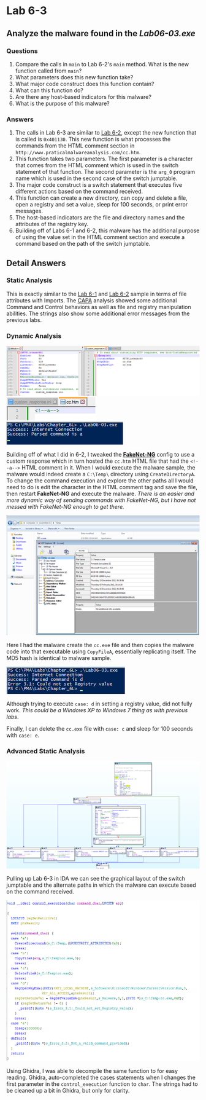 # Lab 6-3

## Analyze the malware found in the *Lab06-03.exe*

### Questions

1. Compare the calls in `main` to Lab 6-2's `main` method. What is the new function called from `main`?
2. What parameters does this new function take?
3. What major code construct does this function contain?
4. What can this function do?
5. Are there any host-based indicators for this malware?
6. What is the purpose of this malware?

### Answers

1. The calls in Lab 6-3 are similar to [Lab 6-2](/Chap6/6-2/README.md#answers), except the new function that is called is `0x401130`. This new function is what processes the commands from the HTML comment section in `http://www.praticalmalwareanalysis.com/cc.htm`.
2. This function takes two parameters. The first parameter is a character that comes from the HTML comment which is used in the switch statement of that function. The second parameter is the `arg_0` program name which is used in the second case of the switch jumptable.
3. The major code construct is a switch statement that executes five different actions based on the command received.
4. This function can create a new directory, can copy and delete a file, open a registry and set a value, sleep for 100 seconds, or print error messages.
5. The host-based indicators are the file and directory names and the attributes of the registry key.
6. Building off of Labs 6-1 and 6-2, this malware has the additional purpose of using the value set in the HTML comment section and execute a command based on the path of the switch jumptable.

## Detail Answers

### Static Analysis

This is exactly similar to the [Lab 6-1](/Chap6/6-1/README.md#static-analysis) and [Lab 6-2](/Chap6/6-2/README.md#static-analysis) sample in terms of file attributes with Imports. The [CAPA](CAPA.txt) analysis showed some additional Command and Control behaviors as well as file and registry manipulation abilities. The strings also show some additional error messages from the previous labs.

### Dynamic Analysis

![6-3: Dynamic Analysis](Images/6-3-1.png)
![6-3: Dynamic Analysis](Images/6-3-2.png)
![6-3: Dynamic Analysis](Images/6-3-3.png)

Building off of what I did in 6-2, I tweaked the [**FakeNet-NG**](<https://www.mandiant.com/resources/blog/fakenet-ng-next-gen>) config to use a custom response which in turn hosted the `cc.htm` HTML file that had the `<!--a-->` HTML comment in it. When I would execute the malware sample, the malware would indeed create a `C:\Temp\` directory using `CreateDirectoryA`. To change the command execution and explore the other paths all I would need to do is edit the character in the HTML comment tag and save the file, then restart **FakeNet-NG** and execute the malware. *There is an easier and more dynamic way of sending commands with FakeNet-NG, but I have not messed with FakeNet-NG enough to get there.*

![6-3: Dynamic Analysis](Images/6-3-6.png)

Here I had the malware create the `cc.exe` file and then copies the malware code into that executable using `CopyFileA`, essentially replicating itself. The MD5 hash is identical to malware sample.

![6-3: Dynamic Analysis](Images/6-3-7.png)

Although trying to execute `case: d` in setting a registry value, did not fully work. *This could be a Windows XP to Windows 7 thing as with previous labs*.

Finally, I can delete the `cc.exe` file with `case: c` and sleep for 100 seconds with `case: e`.

### Advanced Static Analysis

![6-3: Adv Static Analysis](Images/6-3-4.png)

Pulling up Lab 6-3 in IDA we can see the graphical layout of the switch jumptable and the alternate paths in which the malware can execute based on the command received.

![6-3: Adv Static Analysis](Images/6-3-4-1.png)

Using Ghidra, I was able to decompile the same function to for easy reading. Ghidra, auto-completed the cases statements when I changes the first parameter in the `control_execution` function to `char`. The strings had to be cleaned up a bit in Ghidra, but only for clarity.
